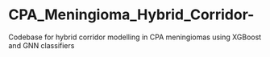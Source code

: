 # CPA_Meningioma_Hybrid_Corridor-
Codebase for hybrid corridor modelling in CPA meningiomas using XGBoost and GNN classifiers
